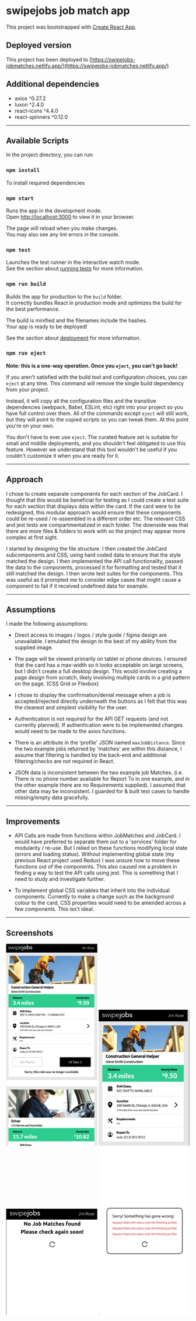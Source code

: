 # swipejobs job match app

This project was bootstrapped with [Create React App](https://github.com/facebook/create-react-app).

## Deployed version

This project has been deployed to [https://swipejobs-jobmatches.netlify.app/](https://swipejobs-jobmatches.netlify.app/)

## Additional dependencies
- axios ^0.27.2
- luxon ^2.4.0
- react-icons ^4.4.0
- react-spinners ^0.12.0

---------------------------------------------------------------

## Available Scripts

In the project directory, you can run:

### `npm install`

To install required dependencies

### `npm start`

Runs the app in the development mode.\
Open [http://localhost:3000](http://localhost:3000) to view it in your browser.

The page will reload when you make changes.\
You may also see any lint errors in the console.

### `npm test`

Launches the test runner in the interactive watch mode.\
See the section about [running tests](https://facebook.github.io/create-react-app/docs/running-tests) for more information.

### `npm run build`

Builds the app for production to the `build` folder.\
It correctly bundles React in production mode and optimizes the build for the best performance.

The build is minified and the filenames include the hashes.\
Your app is ready to be deployed!

See the section about [deployment](https://facebook.github.io/create-react-app/docs/deployment) for more information.

### `npm run eject`

**Note: this is a one-way operation. Once you `eject`, you can't go back!**

If you aren't satisfied with the build tool and configuration choices, you can `eject` at any time. This command will remove the single build dependency from your project.

Instead, it will copy all the configuration files and the transitive dependencies (webpack, Babel, ESLint, etc) right into your project so you have full control over them. All of the commands except `eject` will still work, but they will point to the copied scripts so you can tweak them. At this point you're on your own.

You don't have to ever use `eject`. The curated feature set is suitable for small and middle deployments, and you shouldn't feel obligated to use this feature. However we understand that this tool wouldn't be useful if you couldn't customize it when you are ready for it.

---------------------------------------------------------------

## Approach

I chose to create separate components for each section of the JobCard. I thought that this would be beneficial for testing as I could create a test suite for each section that displays data within the card. If the card were to be redesigned, this modular approach would ensure that these components could be re-used  / re-assembled in a different order etc. The relevant CSS and jest tests are compartmentalized in each folder. The downside was that there are more files & folders to work with so the project may appear more complex at first sight. 

I started by designing the file structure. I then created the JobCard subcomponents and CSS, using hard coded data to ensure that the style matched the design. I then implemented the API call functionality, passed the data to the components, processed it for formatting and tested that it still matched the design.
I then wrote test suites for the components. This was useful as it prompted me to consider edge cases that might cause a component to fail if it received undefined data for example.

---------------------------------------------------------------

## Assumptions

I made the following assumptions:

- Direct access to images / logos / style guide / figma design are unavailable. I emulated the design to the best of my ability from the supplied image.

- The page will be viewed primarily on tablet or phone devices. I ensured that the card has a max-width so it looks acceptable on large screens, but I didn't create a full desktop design. This would involve creating a page design from scratch, likely involving multiple cards in a grid pattern on the page. (CSS Grid or Flexbox)

- I chose to display the confirmation/denial message when a job is accepted/rejected directly underneath the buttons as I felt that this was the cleanest and simplest visibility for the user.

- Authentication is not required for the API GET requests (and not currently planned). If authentication were to be implemented changes would need to be made to the axios functions.

- There is an attribute in the ‘profile' JSON named `maxJobDistance`. Since the two example jobs returned by 'matches' are within this distance, I assume that filtering is handled by the back-end and additional filtering/checks are not required in React.

- JSON data is inconsistent between the two example job Matches. (i.e. There is no phone number available for Report To in one example, and in the other example there are no Requirements supplied). I assumed that other data may be inconsistent. I guarded for & built test cases to handle missing/empty data gracefully.

---------------------------------------------------------------

## Improvements

- API Calls are made from functions within JobMatches and JobCard. I would have preferred to separate them out to a 'services' folder for modularity / re-use. But I relied on these functions modifying local state (errors and loading status). Without implementing global state (my previous React project used Redux) I was unsure how to move these functions out of the components. This also caused me a problem in finding a way to test the API calls using jest. This is something that I need to study and investigate further.

- To implement global CSS variables that inherit into the individual components. Currently to make a change such as the background colour to the card, CSS properties would need to be amended across a few components. This isn't ideal. 

---------------------------------------------------------------

## Screenshots
<img src="/public/images/screenshot.jpg" width="250" alt="Screenshot">
<img src="/public/images/screenshot_noshifts.jpg" width="250" alt="Screenshot - No Shifts">
<img src="/public/images/screenshot_nomatches.jpg" width="250" alt="Screenshot - No Job Matches">
<img src="/public/images/screenshot_errors.jpg" width="250" alt="Screenshot - Errors">

